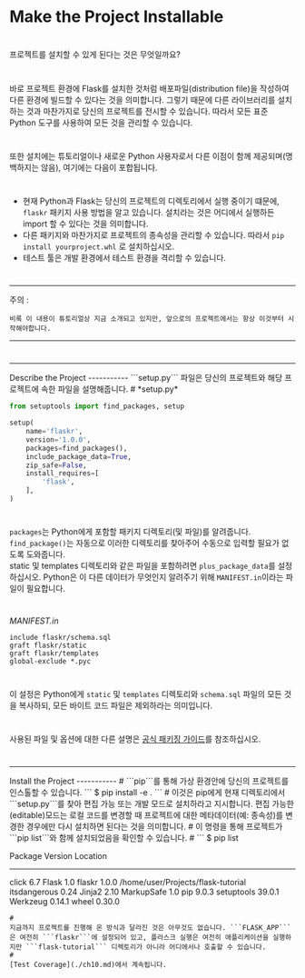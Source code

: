 Make the Project Installable
=====================
#
프로젝트를 설치할 수 있게 된다는 것은 무엇일까요? 
#
바로 프로젝트 환경에 Flask를 설치한 것처럼 배포파일(distribution file)을 작성하여 다른 환경에 빌드할 수 있다는 것을 의미합니다. 그렇기 때문에 다른 라이브러리를 설치하는 것과 마찬가지로 당신의 프로젝트를 전시할 수 있습니다. 따라서 모든 표준 Python 도구를 사용하여 모든 것을 관리할 수 있습니다.
#
또한 설치에는 튜토리얼이나 새로운 Python 사용자로서 다른 이점이 함께 제공되며(명백하지는 않음), 여기에는 다음이 포합됩니다.
#
* 현재  Python과 Flask는 당신의 프로젝트의 디렉토리에서 실행 중이기 떄문에, ```flaskr``` 패키지 사용 방법을 알고 있습니다. 설치라는 것은 어디에서 실행하든 import 할 수 있다는 것을 의미합니다.
* 다른 패키지와 마찬가지로 프로젝트의 종속성을 관리할 수 있습니다. 따라서 ```pip install yourproject.whl``` 로 설치하십시오.
* 테스트 툴은 개발 환경에서 테스트 환경을 격리할 수 있습니다.
#
<hr/>
주의 :

    비록 이 내용이 튜토리얼상 지금 소개되고 있지만, 앞으로의 프로젝트에서는 항상 이것부터 시작해야합니다.
    
<hr/>
    
#
<hr/>
Describe the Project
-----------
```setup.py``` 파일은 당신의 프로젝트와 해당 프로젝트에 속한 파일을 설명해줍니다.
#
*setup.py*

```python
from setuptools import find_packages, setup

setup(
    name='flaskr',
    version='1.0.0',
    packages=find_packages(),
    include_package_data=True,
    zip_safe=False,
    install_requires=[
        'flask',
    ],
)
```
#
```packages```는 Python에게 포함할 패키지 디렉토리(및 파일)를 알려줍니다. ```find_package()```는 자동으로 이러한 디렉토리를 찾아주어 수동으로 입력할 필요가 없도록 도와줍니다.   
static 및 templates 디렉토리와 같은 파일을 포함하려면 ```plus_package_data```를 설정하십시오. Python은 이 다른 데이터가 무엇인지 알려주기 위해 ```MANIFEST.in```이라는 파일이 필요합니다.
#
*MANIFEST.in*
```
include flaskr/schema.sql
graft flaskr/static
graft flaskr/templates
global-exclude *.pyc
```
#
이 설정은 Python에게 ```static``` 및 ```templates``` 디렉토리와 ```schema.sql``` 파일의 모든 것을 복사하되, 모든 바이트 코드 파일은 제외하라는 의미입니다.   
#
사용된 파일 및 옵션에 대한 다른 설명은 [공식 패키징 가이드](https://packaging.python.org/tutorials/packaging-projects/)를 참조하십시오.

#
<hr/>
Install the Project
-----------
#
```pip```를 통해 가상 환경안에 당신의 프로젝트를 인스톨할 수 있습니다.
```
$ pip install -e .
```
#
이것은 pip에게 현재 디렉토리에서 ```setup.py```를 찾아 편집 가능 또는 개발 모드로 설치하라고 지시합니다. 편집 가능한(editable)모드는 로컬 코드를 변경할 때 프로젝트에 대한 메타데이터(예: 종속성)를 변경한 경우에만 다시 설치하면 된다는 것을 의미합니다.
#
이 명령을 통해 프로젝트가 ```pip list```와 함께 설치되었음을 확인할 수 있습니다.
#
```
$ pip list

Package        Version   Location
-------------- --------- ----------------------------------
click          6.7
Flask          1.0
flaskr         1.0.0     /home/user/Projects/flask-tutorial
itsdangerous   0.24
Jinja2         2.10
MarkupSafe     1.0
pip            9.0.3
setuptools     39.0.1
Werkzeug       0.14.1
wheel          0.30.0
```
#
지금까지 프로젝트를 진행해 온 방식과 달라진 것은 아무것도 없습니다. ```FLASK_APP```은 여전히 ```flaskr```에 설정되어 있고, 플라스크 실행은 여전히 애플리케이션을 실행하지만 ```flask-tutorial``` 디렉토리가 아니라 어디에서나 호출할 수 있습니다.
#
[Test Coverage](./ch10.md)에서 계속됩니다.